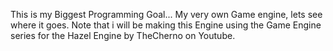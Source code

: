 This is my Biggest Programming Goal... My very own Game engine, lets see where it goes. Note that i will be making this Engine using the Game Engine series for the Hazel Engine by TheCherno on Youtube.

